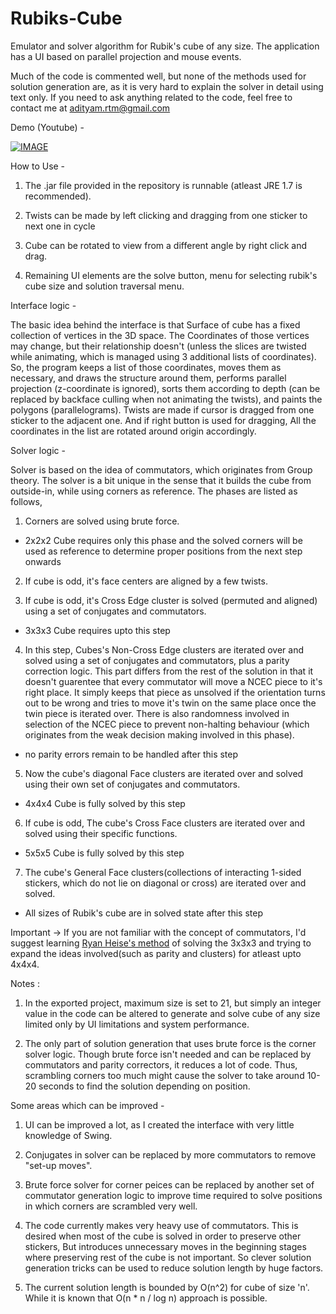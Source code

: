# Rubiks-Cube
Emulator and solver algorithm for Rubik's cube of any size. The application has a UI based on parallel projection and mouse events.

Much of the code is commented well, but none of the methods used for solution generation are, as it is very hard to explain the solver in detail using text only. If you need to ask anything related to the code, feel free to contact me at adityam.rtm@gmail.com

Demo (Youtube) -

[![IMAGE](https://img.youtube.com/vi/0V4vL051V80/0.jpg)](https://www.youtube.com/watch?v=0V4vL051V80)



How to Use -

1) The .jar file provided in the repository is runnable (atleast JRE 1.7 is recommended).

2) Twists can be made by left clicking and dragging from one sticker to next one in cycle

3) Cube can be rotated to view from a different angle by right click and drag.

4) Remaining UI elements are the solve button, menu for selecting rubik's cube size and solution traversal menu.

Interface logic - 

The basic idea behind the interface is that Surface of cube has a fixed collection of vertices in the 3D space. The Coordinates of those vertices may change, but their relationship doesn't (unless the slices are twisted while animating, which is managed using 3 additional lists of coordinates). So, the program keeps a list of those coordinates, moves them as necessary, and draws the structure around them, performs parallel projection (z-coordinate is ignored), sorts them according to depth (can be replaced by backface culling when not animating the twists), and paints the polygons (parallelograms).
Twists are made if cursor is dragged from one sticker to the adjacent one. And if right button is used for dragging, All the coordinates in the list are rotated around origin accordingly.

Solver logic -

Solver is based on the idea of commutators, which originates from Group theory. The solver is a bit unique in the sense that it builds the cube from outside-in, while using corners as reference. The phases are listed as follows,

1) Corners are solved using brute force.
- 2x2x2 Cube requires only this phase and the solved corners will be used as reference to determine proper positions from the next step onwards

2) If cube is odd, it's face centers are aligned by a few twists.

3) If cube is odd, it's Cross Edge cluster is solved (permuted and aligned) using a set of conjugates and commutators.
- 3x3x3 Cube requires upto this step

4) In this step, Cubes's Non-Cross Edge clusters are iterated over and solved using a set of conjugates and commutators, plus a parity correction logic. This part differs from the rest of the solution in that it doesn't guarentee that every commutator will move a NCEC piece to it's right place. It simply keeps that piece as unsolved if the orientation turns out to be wrong and tries to move it's twin on the same place once the twin piece is iterated over. There is also randomness involved in selection of the NCEC piece to prevent non-halting behaviour (which originates from the weak decision making involved in this phase).
- no parity errors remain to be handled after this step

5) Now the cube's diagonal Face clusters are iterated over and solved using their own set of conjugates and commutators.
- 4x4x4 Cube is fully solved by this step

6) If cube is odd, The cube's Cross Face clusters are iterated over and solved using their specific functions.
- 5x5x5 Cube is fully solved by this step

7) The cube's General Face clusters(collections of interacting 1-sided stickers, which do not lie on diagonal or cross) are iterated over and solved.
- All sizes of Rubik's cube are in solved state after this step

Important -> If you are not familiar with the concept of commutators, I'd suggest learning [Ryan Heise's method](http://www.ryanheise.com/cube/) of solving the 3x3x3 and trying to expand the ideas involved(such as parity and clusters) for atleast upto 4x4x4.

Notes :

1) In the exported project, maximum size is set to 21, but simply an integer value in the code can be altered to generate and solve cube of any size limited only by UI limitations and system performance.

2) The only part of solution generation that uses brute force is the corner solver logic. Though brute force isn't needed and can be replaced by commutators and parity correctors, it reduces a lot of code. Thus, scrambling corners too much might cause the solver to take around 10-20 seconds to find the solution depending on position.

Some areas which can be improved -

1) UI can be improved a lot, as I created the interface with very little knowledge of Swing.

2) Conjugates in solver can be replaced by more commutators to remove "set-up moves".

3) Brute force solver for corner peices can be replaced by another set of commutator generation logic to improve time required to solve positions in which corners are scrambled very well.

4) The code currently makes very heavy use of commutators. This is desired when most of the cube is solved in order to preserve other stickers, But introduces unnecessary moves in the beginning stages where preserving rest of the cube is not important. So clever solution generation tricks can be used to reduce solution length by huge factors.

5) The current solution length is bounded by O(n^2) for cube of size 'n'. While it is known that O(n * n / log n) approach is possible.
